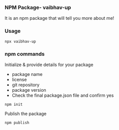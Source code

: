 ### NPM Package- vaibhav-up

It is an npm package that will tell you more about me!

### Usage
```
npx vaibhav-up
```



### npm commands
Initialize & provide details for your package
- package name
- license
- git repository 
- package version 
- Check the final package.json file and confirm yes
```
npm init 
```

Publish the package

```
npm publish 
```
